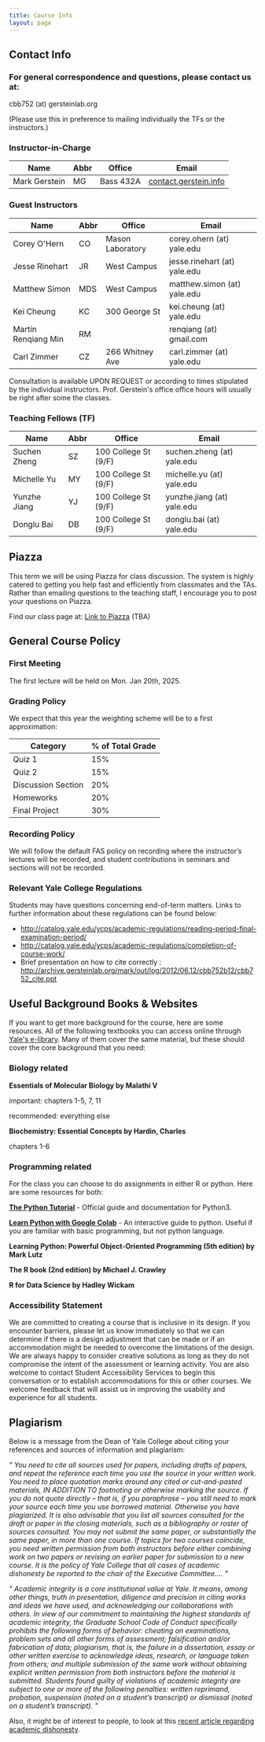 ```yaml
---
title: Course Info
layout: page
---
```


## Contact Info

### For general correspondence and questions, please contact us at:

cbb752 (at) gersteinlab.org

(Please use this in preference to mailing individually the TFs or the instructors.)

### Instructor-in-Charge

| Name | Abbr | Office | Email |
| --- | --- | --- | --- |
| Mark Gerstein | MG | Bass 432A | [contact.gerstein.info](http://contact.gerstein.info) |

### Guest Instructors

| Name | Abbr | Office | Email |
| --- | --- | --- | --- |
| Corey O'Hern	     | CO | Mason Laboratory	| corey.ohern (at) yale.edu |
| Jesse Rinehart	 | JR | West Campus	| jesse.rinehart (at) yale.edu |
| Matthew Simon	     | MDS | West Campus	| matthew.simon (at) yale.edu |
| Kei Cheung	     | KC | 300 George St	| kei.cheung (at) yale.edu |
| Martin Renqiang Min| RM |	                | renqiang (at) gmail.com |
| Carl Zimmer	     | CZ | 266 Whitney Ave	| carl.zimmer (at) yale.edu |

Consultation is available UPON REQUEST or according to times stipulated by the individual instructors. Prof. Gerstein's office office hours will usually be right after some the classes.

### Teaching Fellows (TF)

| Name | Abbr | Office | Email |
| --- | --- | --- | --- |
| Suchen Zheng	| SZ  | 100 College St (9/F)	| suchen.zheng (at) yale.edu |
| Michelle Yu   | MY  | 100 College St (9/F)	| michelle.yu (at) yale.edu |
| Yunzhe Jiang	| YJ  | 100 College St (9/F)	| yunzhe.jiang (at) yale.edu |
| Donglu Bai	| DB  | 100 College St (9/F)	| donglu.bai (at) yale.edu |

## Piazza

This term we will be using Piazza for class discussion. The system is highly catered to getting you help fast and efficiently from classmates and the TAs. Rather than emailing questions to the teaching staff, I encourage you to post your questions on Piazza. 

Find our class page at: [Link to Piazza]() (TBA)

## General Course Policy

### First Meeting
The first lecture will be held on Mon. Jan 20th, 2025. 

### Grading Policy
We expect that this year the weighting scheme will be to a first approximation:

| Category	| % of Total Grade |
|---|---|
| Quiz 1 |	15% |
| Quiz 2 |	15% |
| Discussion Section |	20% |
| Homeworks	| 20% |
| Final Project	| 30% |

### Recording Policy
We will follow the default FAS policy on recording where the instructor’s lectures will be recorded, and student contributions in seminars and sections will not be recorded.

### Relevant Yale College Regulations

Students may have questions concerning end-of-term matters. Links to further information about these regulations can be found below:
- http://catalog.yale.edu/ycps/academic-regulations/reading-period-final-examination-period/
- http://catalog.yale.edu/ycps/academic-regulations/completion-of-course-work/
- Brief presentation on how to cite correctly : http://archive.gersteinlab.org/mark/out/log/2012/06.12/cbb752b12/cbb752_cite.ppt

## Useful Background Books & Websites

If you want to get more background for the course, here are some resources. All of the following textbooks you can access online through [Yale's e-library](https://elibrary.med.yale.edu/). Many of them cover the same material, but these should cover the core background that you need:

### Biology related

**Essentials of Molecular Biology by Malathi V**

important: chapters 1-5, 7, 11

recommended: everything else

**Biochemistry: Essential Concepts by Hardin, Charles**

chapters 1-6

### Programming related
For the class you can choose to do assignments in either R or python. Here are some resources for both:

**[The Python Tutorial](https://docs.python.org/3/tutorial/)** - Official guide and documentation for Python3.

**[Learn Python with Google Colab](https://colab.research.google.com/github/cs231n/cs231n.github.io/blob/master/python-colab.ipynb)** - An interactive guide to python. Useful if you are familiar with basic programming, but not python language. 

**Learning Python: Powerful Object-Oriented Programming (5th edition) by Mark Lutz**

**The R book (2nd edition) by Michael J. Crawley**

**R for Data Science by Hadley Wickam**

### Accessibility Statement
We are committed to creating a course that is inclusive in its design. If you encounter barriers, please let us know immediately so that we can determine if there is a design adjustment that can be made or if an accommodation might be needed to overcome the limitations of the design. We are always happy to consider creative solutions as long as they do not compromise the intent of the assessment or learning activity. You are also welcome to contact Student Accessibility Services to begin this conversation or to establish accommodations for this or other courses. We welcome feedback that will assist us in improving the usability and experience for all students.


## Plagiarism

Below is a message from the Dean of Yale College about citing your references and sources of information and plagiarism:

*" You need to cite all sources used for papers, including drafts of papers, and repeat the reference each time you use the source in your written work. You need to place quotation marks around any cited or cut-and-pasted materials, IN ADDITION TO footnoting or otherwise marking the source. If you do not quote directly – that is, if you paraphrase – you still need to mark your source each time you use borrowed material. Otherwise you have plagiarized. It is also advisable that you list all sources consulted for the draft or paper in the closing materials, such as a bibliography or roster of sources consulted.
You may not submit the same paper, or substantially the same paper, in more than one course. If topics for two courses coincide, you need written permission from both instructors before either combining work on two papers or revising an earlier paper for submission to a new course.
It is the policy of Yale College that all cases of academic dishonesty be reported to the chair of the Executive Committee.... "*

*"  Academic integrity is a core institutional value at Yale. It means, among other things, truth in presentation, diligence and precision in citing
works and ideas we have used, and acknowledging our collaborations with others. In view of our commitment to maintaining the highest standards of academic integrity, the Graduate School Code of Conduct specifically prohibits the following forms of behavior: cheating on examinations, problem sets and all other forms of assessment; falsification and/or fabrication of data; plagiarism, that is, the failure in a dissertation, essay or other written exercise to acknowledge ideas, research, or language taken from others; and multiple submission of the same work without obtaining explicit written permission from both instructors before the material is submitted. Students found guilty of violations of academic integrity are subject to one or more of the following penalties: written reprimand, probation, suspension (noted on a student’s transcript) or dismissal (noted on a student’s transcript). "*

Also, it might be of interest to people, to look at this [recent article regarding academic dishonesty](http://www.yaledailynews.com/news/2012/sep/11/blurring-cheating-collaboration/).
